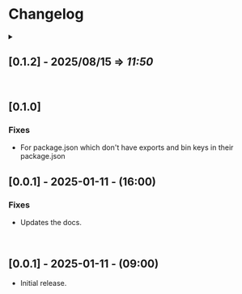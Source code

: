 # Changelog

<details>
<summary>

## **[0.1.2] - 2025/08/15** => _11:50_

</summary>

- Add new flags
- <u>Test coverage **_100%_**</u> 👌🏾😉,

</details>

<br/>

## [0.1.0]

### Fixes

- For package.json which don't have exports and bin keys in their
  package.json

## [0.0.1] - 2025-01-11 - (16:00)

### Fixes

- Updates the docs.

<br/>

## [0.0.1] - 2025-01-11 - (09:00)

- Initial release.
